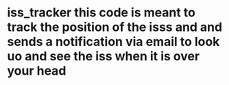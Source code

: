# iss_tracker this code is meant to track the position of the isss and and sends a notification via email to look uo and see the iss when it is over your head
